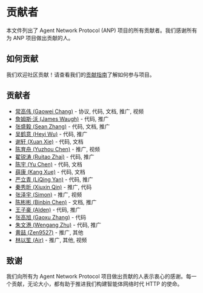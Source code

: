 # 贡献者

本文件列出了 Agent Network Protocol (ANP) 项目的所有贡献者。我们感谢所有为 ANP 项目做出贡献的人。

## 如何贡献

我们欢迎社区贡献！请查看我们的[贡献指南](../CONTRIBUTING.cn.md)了解如何参与项目。

## 贡献者

- [常高伟 (Gaowei Chang)](https://mp.weixin.qq.com/s/qpLUIslexjPytzIew65TEw) - 协议, 代码, 文档, 推广, 视频
- [詹姆斯·沃 (James Waugh)](https://github.com/orgs/agent-network-protocol/people/jlwaugh) - 代码, 推广
- [张盛毅 (Sean Zhang)](https://github.com/seanzhang9999) - 代码, 文档, 推广
- [吴鹤意 (Heyi Wu)](https://github.com/whyseu) - 代码, 推广
- [谢轩 (Xuan Xie)](https://github.com/xuan-lab) - 代码, 文档
- [陈育舟 (Yuzhou Chen)](https://b23.tv/TsBF3wN) - 推广, 视频
- [翟锐涛 (Ruitao Zhai)](https://mp.weixin.qq.com/s/Q5WF0U3j9xRf7AerlcHBaw) - 代码, 推广
- [陈宇 (Yu Chen)](https://github.com/Mnivl) - 代码, 文档
- [薛康 (Kang Xue)](https://github.com/stukid) - 代码, 文档
- [严立青 (LiQing Yan)](https://mp.weixin.qq.com/s/b1WfI7GOw5jHXyO-bpzWww) - 代码, 推广
- [秦秀昕 (Xiuxin Qin)](https://github.com/beaverQXX) - 推广, 代码
- [张泽宇 (Simon)]() - 推广, 视频
- [陈彬彬 (Binbin Chen)](https://github.com/CBBtv) - 文档, 推广
- [王子豪 (Alden)](https://github.com/zh-Wang286) - 代码, 推广
- [张高旭 (Gaoxu Zhang)](https://github.com/Tintintoo) - 代码
- [朱文港 (Wengang Zhu)](https://github.com/Aas-ee) - 代码, 推广
- [黄喆 (Zen9527)]() - 推广, 其他
- [林以笙 (Air)](https://b23.tv/8s0wBHl) - 推广, 其他, 视频

## 致谢

我们向所有为 Agent Network Protocol 项目做出贡献的人表示衷心的感谢。每一个贡献，无论大小，都有助于推进我们构建智能体网络时代 HTTP 的使命。
